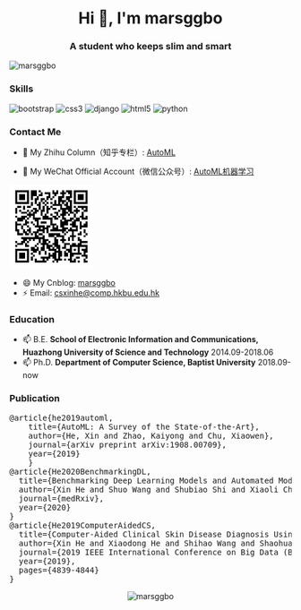 

<h1 align="center">Hi 👋, I'm marsggbo</h1>
<h3 align="center">A student who keeps slim and smart</h3>
<p align="left"> <img src="https://komarev.com/ghpvc/?username=marsggbo" alt="marsggbo" /> </p>


### Skills

<p align="left">
  <img src="https://konpa.github.io/devicon/devicon.git/icons/bootstrap/bootstrap-plain.svg" alt="bootstrap" width="20" height="20"/> 
  <img src="https://konpa.github.io/devicon/devicon.git/icons/css3/css3-original-wordmark.svg" alt="css3" width="20" height="20"/> 
  <img src="https://konpa.github.io/devicon/devicon.git/icons/django/django-original.svg" alt="django" width="20" height="20"/> 
  <img src="https://konpa.github.io/devicon/devicon.git/icons/html5/html5-original-wordmark.svg" alt="html5" width="20" height="20"/> 
  <img src="https://konpa.github.io/devicon/devicon.git/icons/python/python-original-wordmark.svg" alt="python" width="20" height="20"/>
</p>

### Contact Me

- 🔭 My Zhihu Column（知乎专栏）: [AutoML](https://www.zhihu.com/people/hexin_marsggbo)

- 👯 My WeChat Official Account（微信公众号）: [AutoML机器学习](http://mp.weixin.qq.com/rr?timestamp=1595057212&src=3&ver=1&signature=9pOdjx-mUSrqIlqHosZ-wKmT0pjupscLDhidk5t9*HmvPXtQa0ANCBE*XqecQssfBA76yWbwITa4rNUIpVgwzYkxl5excCsQ0CYTfPPTpEA=)

<img src="https://github.com/marsggbo/marsggbo/raw/master/wechat_official_account.png" alt="AutoML机器学习" width="150" height="150">


- 😄 My Cnblog: [marsggbo](http://www.cnblogs.com/marsggbo/)
- ⚡ Email: csxinhe@comp.hkbu.edu.hk

### Education

- 📫 B.E. **School of Electronic Information and Communications, Huazhong University of Science and Technology**  2014.09-2018.06
- 📫 Ph.D. **Department of Computer Science,  Baptist University**  2018.09-now

### Publication

<pre>
@article{he2019automl,
    title={AutoML: A Survey of the State-of-the-Art},
    author={He, Xin and Zhao, Kaiyong and Chu, Xiaowen},
    journal={arXiv preprint arXiv:1908.00709},
    year={2019}
    }
@article{He2020BenchmarkingDL,
  title={Benchmarking Deep Learning Models and Automated Model Design for COVID-19 Detection with Chest CT Scans},
  author={Xin He and Shuo Wang and Shubiao Shi and Xiaoli Chu and J. Tang and X. Liu and Canjun Yan and Jiahuang Zhang and Gaoxing Ding},
  journal={medRxiv},
  year={2020}
}
@article{He2019ComputerAidedCS,
  title={Computer-Aided Clinical Skin Disease Diagnosis Using CNN and Object Detection Models},
  author={Xin He and Xiaodong He and Shihao Wang and Shaohuai Shi and Zhenheng Tang and Yuxin Wang and Zhihao Zhao and Jing Dai and Ronghao Ni and Xiangli Zhang and Xiaoming Liu and Zhi-Li Wu and Wu Yu and Xiaowen Chu},
  journal={2019 IEEE International Conference on Big Data (Big Data)},
  year={2019},
  pages={4839-4844}
}
</pre>


<p align="center"> 
  <img src="https://github-readme-stats.vercel.app/api?username=marsggbo&show_icons=true" alt="marsggbo" /> 
</p>


<!--
**marsggbo/marsggbo** is a ✨ _special_ ✨ repository because its `README.md` (this file) appears on your GitHub profile.

Here are some ideas to get you started:

- 🔭 I’m currently working on ...
- 🌱 I’m currently learning ...
- 👯 I’m looking to collaborate on ...
- 🤔 I’m looking for help with ...
- 💬 Ask me about ...
- 📫 How to reach me: ...
- 😄 Pronouns: ...
- ⚡ Fun fact: ...
-->
